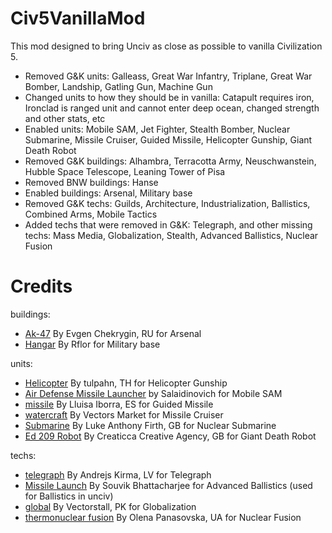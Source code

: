 # Civ5VanillaMod
This mod designed to bring Unciv as close as possible to vanilla Civilization 5.

* Removed G&K units: Galleass, Great War Infantry, Triplane, Great War Bomber, Landship, Gatling Gun, Machine Gun
* Changed units to how they should be in vanilla: Catapult requires iron, Ironclad is ranged unit and cannot enter deep ocean, changed strength and other stats, etc
* Enabled units: Mobile SAM, Jet Fighter, Stealth Bomber, Nuclear Submarine, Missile Cruiser, Guided Missile, Helicopter Gunship, Giant Death Robot
* Removed G&K buildings: Alhambra, Terracotta Army, Neuschwanstein, Hubble Space Telescope, Leaning Tower of Pisa
* Removed BNW buildings: Hanse
* Enabled buildings: Arsenal, Military base
* Removed G&K techs: Guilds, Architecture, Industrialization, Ballistics, Combined Arms, Mobile Tactics
* Added techs that were removed in G&K: Telegraph, and other missing techs: Mass Media, Globalization, Stealth, Advanced Ballistics, Nuclear Fusion

# Credits

buildings:
* [Ak-47](https://thenounproject.com/search/?q=arsenal&i=713953) By Evgen Chekrygin, RU for Arsenal
* [Hangar](https://thenounproject.com/search/?q=military+base&i=1705288) By Rflor for Military base

units:
* [Helicopter](https://thenounproject.com/search/?q=military&i=2139559) By tulpahn, TH for Helicopter Gunship
* [Air Defense Missile Launcher](https://thenounproject.com/term/air-defense-missile-launcher/1189656/) by Salaidinovich for Mobile SAM
* [missile](https://thenounproject.com/search/?q=missile&i=1022729) By Lluisa Iborra, ES for Guided Missile
* [watercraft](https://thenounproject.com/term/watercraft/2052142/) By Vectors Market for Missile Cruiser
* [Submarine](https://thenounproject.com/term/submarine/25578/) By Luke Anthony Firth, GB for Nuclear Submarine
* [Ed 209 Robot](https://thenounproject.com/search/?q=ed+209&i=960180) By Creaticca Creative Agency, GB for Giant Death Robot

techs:
* [telegraph](https://thenounproject.com/search/?q=telegraph&i=3354943) By Andrejs Kirma, LV for Telegraph
* [Missile Launch](https://thenounproject.com/search/?q=ballistics&i=1746290) By Souvik Bhattacharjee for Advanced Ballistics (used for Ballistics in unciv)
* [global](https://thenounproject.com/search/?q=Globalization&i=2495993) By Vectorstall, PK for Globalization
* [thermonuclear fusion](https://thenounproject.com/search/?q=fusion&i=3292735) By Olena Panasovska, UA for Nuclear Fusion